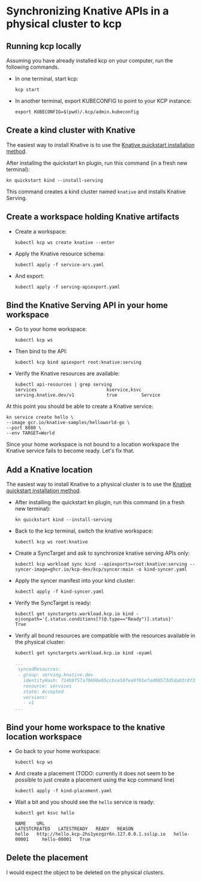 # Synchronizing Knative APIs in a physical cluster to kcp

## Running kcp locally

Assuming you have already installed kcp on your computer, run
the following commands.

- In one terminal, start kcp:

  ```shell
  kcp start
  ```

- In another terminal, export KUBECONFIG to point to your KCP instance:

   ```shell
   export KUBECONFIG=$(pwd)/.kcp/admin.kubeconfig
   ```

## Create a kind cluster with Knative

The easiest way to install Knative is to use the [Knative quickstart installation method](https://knative.dev/docs/install/quickstart-install/).

After installing the quickstart kn plugin, run this command (in a fresh new terminal):

```shell
kn quickstart kind --install-serving
```

This command creates a kind cluster named `knative` and installs Knative Serving.

## Create a workspace holding Knative artifacts

- Create a workspace:

  ```shell
  kubectl kcp ws create knative --enter
  ```

- Apply the Knative resource schema:

  ```shell
  kubectl apply -f service-ars.yaml
  ```

- And export:

  ```shell
  kubectl apply -f serving-apiexport.yaml
  ```

## Bind the Knative Serving API in your home workspace

- Go to your home workspace:

  ```shell
  kubectl kcp ws
  ```

- Then bind to the API:

  ```shell
  kubectl kcp bind apiexport root:knative:serving
  ```

- Verify the Knative resources are available:

  ```shell
  kubectl api-resources | grep serving
  services                          kservice,ksvc   serving.knative.dev/v1            true         Service
  ````

At this point you should be able to create a Knative service:

```shell
kn service create hello \
--image gcr.io/knative-samples/helloworld-go \
--port 8080 \
--env TARGET=World
```

Since your home workspace is not bound to a location workspace the Knative service fails to become ready. Let's fix that.

## Add a Knative location

The easiest way to install Knative to a physical cluster is to use the [Knative quickstart installation method](https://knative.dev/docs/install/quickstart-install/).

- After installing the quickstart kn plugin, run this command (in a fresh new terminal):

  ```shell
  kn quickstart kind --install-serving
  ```

- Back to the kcp terminal, switch the knative workspace:

  ```shell
  kubectl kcp ws root:knative
  ```

- Create a SyncTarget and ask to synchronize knative serving APIs only:

  ```shell
  kubectl kcp workload sync kind --apiexports=root:knative:serving --syncer-image=ghcr.io/kcp-dev/kcp/syncer:main -o kind-syncer.yaml
  ```

- Apply the syncer manifest into your kind cluster:

  ```shell
  kubectl apply -f kind-syncer.yaml
  ```

- Verify the SyncTarget is ready:

  ```shell
  kubectl get synctargets.workload.kcp.io kind -ojsonpath='{.status.conditions[?(@.type=="Ready")].status}'
  True
  ```

- Verify all bound resources are compatible with the resources available in the physical cluster:

  ```shell
  kubectl get synctargets.workload.kcp.io kind -oyaml
  ```

  ```yaml
  ...
   syncedResources:
   - group: serving.knative.dev
     identityHash: 714b9f57a70690e65ccbce50fea9f01efad00573d5da03c8f3a9feb3ff5d9ca6
     resource: services
     state: Accepted
     versions:
     - v1
  ...
  ```

## Bind your home workspace to the knative location workspace

- Go back to your home workspace:

  ```shell
  kubectl kcp ws
  ```

- And create a placement (TODO: currently it does not seem to be possible to just create a placement using the kcp command line)

  ```shell
  kubectl apply -f kind-placement.yaml
  ```

- Wait a bit and you should see the `hello` service is ready:

  ```shell
  kubectl get ksvc hello
  ```

  ```shell
  NAME    URL                                                LATESTCREATED   LATESTREADY   READY   REASON
  hello   http://hello.kcp-2hs1yezgzr6n.127.0.0.1.sslip.io   hello-00001     hello-00001   True
  ```

## Delete the placement

I would expect the object to be deleted on the physical clusters.

